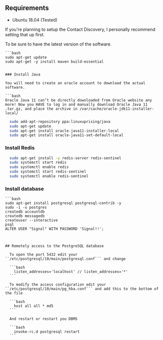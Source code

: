 ## Requirements

* Ubuntu 18.04 (Tested)

If you're planning to setup the Contact Discovery, I personally recommend setting that up first.


To be sure to have the latest version of the software.

	```bash
    sudo apt-get update
    sudo apt-get -y install maven build-essential  
  ```

### Install Java

  You will need to create an oracle account to download the actual software.

  ```bash
  Oracle Java 11 can’t be directly downloaded from Oracle website any more! Now you HAVE to log in and manually download Oracle Java 11 .tar.gz, and place the archive in /var/cache/oracle-jdk11-installer-local/
  ```

  ```bash
    sudo add-apt-repository ppa:linuxuprising/java
    sudo apt-get update
    sudo apt-get install oracle-java11-installer-local
    sudo apt-get install oracle-java11-set-default-local
  ```

### Install Redis
  ```bash
    sudo apt-get install -y redis-server redis-sentinel
    sudo systemctl start redis
    sudo systemctl enable redis
    sudo systemctl start redis-sentinel
    sudo systemctl enable redis-sentinel
  ```


### Install database
	```bash
    sudo apt-get install postgresql postgresql-contrib -y
    sudo -i -u postgres
  	createdb accountdb
  	createdb messagedb
  	createuser --interactive
  	psql
  	ALTER USER "Signal" WITH PASSWORD 'Signal!!';
  ```


## Remotely access to the PostgreSQL database

    To open the port 5432 edit your ``/etc/postgresql/10/main/postgresql.conf``` and change

  	```bash
      listen_addresses='localhost' // listen_addresses='*'
    ```

    To modify the access configuration edit your ``/etc/postgresql/10/main/pg_hba.conf``` and add this to the bottom of the file

    ```bash
      host all all * md5
    ```

    And restart or restart you DBMS

    ```bash
      invoke-rc.d postgresql restart
    ```
